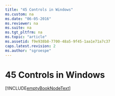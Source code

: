 ```yaml
---
title: "45 Controls in Windows"
ms.custom: na
ms.date: "06-05-2016"
ms.reviewer: na
ms.suite: na
ms.tgt_pltfrm: na
ms.topic: "article"
ms.assetid: f9e938b8-7700-48a5-9f45-1aa1e71a7c37
caps.latest.revision: 2
ms.author: "sgroespe"
---
```

# 45 Controls in Windows
[!INCLUDE[emptyBookNodeText](../../Finance/includes/emptybooknodetext_md.md)]